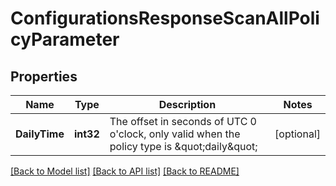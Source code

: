 # ConfigurationsResponseScanAllPolicyParameter

## Properties

Name | Type | Description | Notes
------------ | ------------- | ------------- | -------------
**DailyTime** | **int32** | The offset in seconds of UTC 0 o&#39;clock, only valid when the policy type is \&quot;daily\&quot; | [optional] 

[[Back to Model list]](../README.md#documentation-for-models) [[Back to API list]](../README.md#documentation-for-api-endpoints) [[Back to README]](../README.md)


